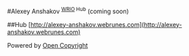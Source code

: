 #Alexey Anshakov <sup>[WRIO](http://wr.io) Hub</sup>
(coming soon)

##Hub
[http://alexey-anshakov.webrunes.com](http://alexey-anshakov.webrunes.com)

Powered by [Open Copyright](http://opencopyright.webrunes.com)